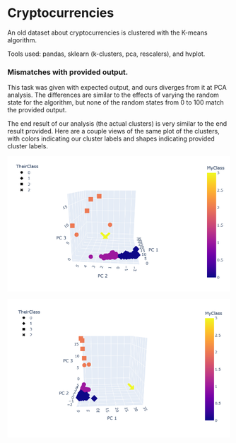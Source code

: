 # Cryptocurrencies


 An old dataset about cryptocurrencies is clustered with the K-means algorithm.

 Tools used: pandas, sklearn (k-clusters, pca, rescalers), and hvplot.


### Mismatches with provided output.

 This task was given with expected output, and ours diverges from it at PCA analysis. The differences are similar to the effects of varying the random state for the algorithm, but none of the random states from 0 to 100 match the provided output.

 The end result of our analysis (the actual clusters) is very similar to the end result provided. Here are a couple views of the same plot of the clusters, with colors indicating our cluster labels and shapes indicating provided cluster labels.

![one view.](/image1.png)

![two view.](/image2.png)